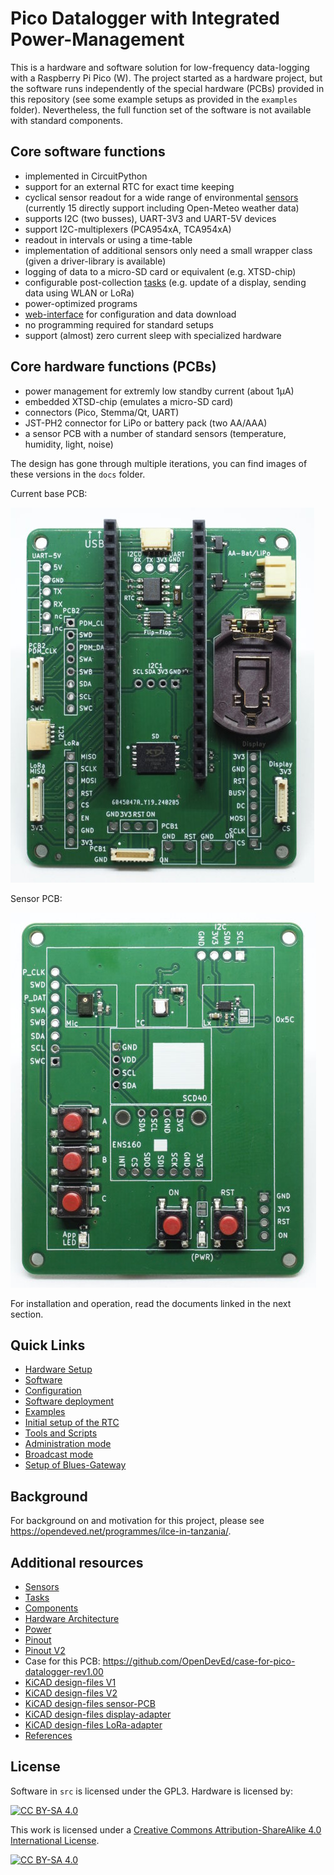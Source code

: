 Pico Datalogger with Integrated Power-Management
================================================

This is a hardware and software solution for low-frequency
data-logging with a Raspberry Pi Pico (W). The project started as a
hardware project, but the software runs independently of the special
hardware (PCBs) provided in this repository (see some example setups
as provided in the `examples` folder). Nevertheless, the full function
set of the software is not available with standard components.


Core software functions
-----------------------

  * implemented in CircuitPython
  * support for an external RTC for exact time keeping
  * cyclical sensor readout for a wide range of environmental
    [sensors](docs/sensors.md) (currently 15 directly support
    including Open-Meteo weather data)
  * supports I2C (two busses), UART-3V3 and UART-5V devices
  * support I2C-multiplexers (PCA954xA, TCA954xA)
  * readout in intervals or using a time-table
  * implementation of additional sensors only need a small wrapper class
    (given a driver-library is available)
  * logging of data to a micro-SD card or equivalent (e.g. XTSD-chip)
  * configurable post-collection [tasks](docs/tasks.md)
    (e.g. update of a display, sending data using WLAN or LoRa)
  * power-optimized programs
  * [web-interface](docs/admin_mode.md) for configuration and data download
  * no programming required for standard setups
  * support (almost) zero current sleep with specialized hardware


Core hardware functions (PCBs)
------------------------------

  * power management for extremly low standby current (about 1µA)
  * embedded XTSD-chip (emulates a micro-SD card)
  * connectors (Pico, Stemma/Qt, UART)
  * JST-PH2 connector for LiPo or battery pack (two AA/AAA)
  * a sensor PCB with a number of standard sensors
    (temperature, humidity, light, noise)

The design has gone through multiple iterations, you
can find images of these versions in the `docs` folder.

Current base PCB:

![](docs/pcb-datalogger-v2-2.jpg)

Sensor PCB:

![](docs/pcb-sensor-2.jpg)

For installation and operation, read the documents linked in the next
section.


Quick Links
-----------

  * [Hardware Setup](docs/hardware.md)
  * [Software](docs/software.md)
  * [Configuration](docs/configuration.md)
  * [Software deployment](docs/deployment.md)
  * [Examples](examples/README.md)
  * [Initial setup of the RTC](docs/rtc_setup.md)
  * [Tools and Scripts](docs/tools.md)
  * [Administration mode](docs/admin_mode.md)
  * [Broadcast mode](docs/broadcast_mode.md)
  * [Setup of Blues-Gateway](docs/blues-gateway.md)


Background
----------

For background on and motivation for this project, please see
<https://opendeved.net/programmes/ilce-in-tanzania/>.


Additional resources
--------------------

  * [Sensors](docs/sensors.md)
  * [Tasks](docs/tasks.md)
  * [Components](docs/components.md)
  * [Hardware Architecture](docs/hw_architecture.md)
  * [Power](docs/power.md)
  * [Pinout](docs/pins.md)
  * [Pinout V2](docs/pins-v2.md)
  * Case for this PCB: https://github.com/OpenDevEd/case-for-pico-datalogger-rev1.00
  * [KiCAD design-files V1](./pico-datalogger.kicad/Readme.md)
  * [KiCAD design-files V2](./pico-datalogger-v2.kicad/Readme.md)
  * [KiCAD design-files sensor-PCB](./pico-sensor-pcb.kicad/Readme.md)
  * [KiCAD design-files display-adapter](./display-adapter.kicad/Readme.md)
  * [KiCAD design-files LoRa-adapter](./lora-adapter.kicad/Readme.md)
  * [References](docs/references.md)


License
-------

Software in `src` is licensed under the GPL3. Hardware is licensed by:

[![CC BY-SA 4.0][cc-by-sa-shield]][cc-by-sa]

This work is licensed under a
[Creative Commons Attribution-ShareAlike 4.0 International
License][cc-by-sa].

[![CC BY-SA 4.0][cc-by-sa-image]][cc-by-sa]

[cc-by-sa]: http://creativecommons.org/licenses/by-sa/4.0/
[cc-by-sa-image]: https://licensebuttons.net/l/by-sa/4.0/88x31.png
[cc-by-sa-shield]:
https://img.shields.io/badge/License-CC%20BY--SA%204.0-lightgrey.svg
